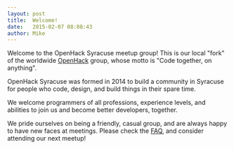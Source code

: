 ```yaml
---
layout: post
title:  Welcome!
date:   2015-02-07 08:08:43
author: Mike 
---
```

Welcome to the OpenHack Syracuse meetup group! This is our local "fork" of the
worldwide [OpenHack](http://openhack.github.io) group, whose motto is "Code
together, on anything". 

OpenHack Syracuse was formed in 2014 to build a community in Syracuse for people
who code, design, and build things in their spare time. 

We welcome programmers of all professions, experience levels, and abilities to join us
and become better developers, together. 

We pride ourselves on being a friendly, casual group, and are always happy to
have new faces at meetings. Please check the [FAQ](/faqs.html), and consider
attending our next meetup!

